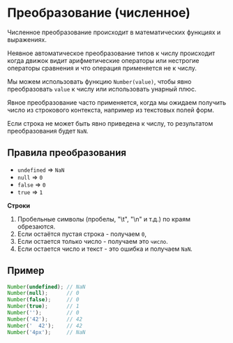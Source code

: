 # Преобразование (численное)

Численное преобразование происходит в математических функциях и выражениях.

Неявное автоматическое преобразование типов к числу происходит когда движок видит арифметические операторы или нестрогие операторы сравнения и что операция применяется не к числу.

Мы можем использовать функцию `Number(value)`, чтобы явно преобразовать `value` к числу или использовать унарный плюс.

Явное преобразование часто применяется, когда мы ожидаем получить число из строкового контекста, например из текстовых полей форм.

Если строка не может быть явно приведена к числу, то результатом преобразования будет `NaN`.

## Правила преобразования

- `undefined` => `NaN`
- `null` => `0`
- `false` => `0`
- `true` => `1`

**Строки**

1. Пробельные символы (пробелы, "\t", "\n" и т.д.) по краям обрезаются.
2. Если остаётся пустая строка - получаем `0`,
3. Если остается только число - получаем это `число`.
4. Если остается число и текст - это ошибка и получаем `NaN`.

## Пример

```js
Number(undefined); // NaN
Number(null);      // 0
Number(false);     // 0
Number(true);      // 1
Number('');        // 0
Number('42');      // 42
Number('  42');    // 42
Number('4px');     // NaN
```
